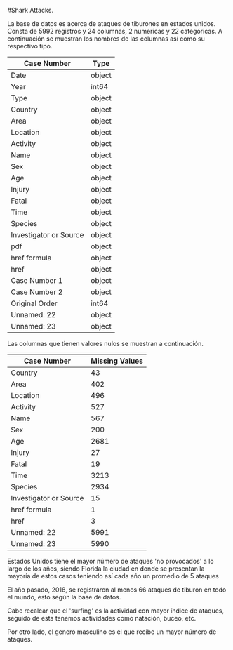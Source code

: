 #Shark Attacks.

La base de datos es acerca de ataques de tiburones en estados unidos. Consta de 5992 registros y 24 columnas, 2 numericas y 22 categóricas.
A continuación se muestran los nombres de las columnas así como su respectivo tipo.

| Case Number 	| Type 	|
|------------------------	|--------	|
| Date 	| object 	|
| Year 	| int64 	|
| Type 	| object 	|
| Country 	| object 	|
| Area 	| object 	|
| Location 	| object 	|
| Activity 	| object 	|
| Name 	| object 	|
| Sex 	| object 	|
| Age 	| object 	|
| Injury 	| object 	|
| Fatal 	| object 	|
| Time 	| object 	|
| Species 	| object 	|
| Investigator or Source 	| object 	|
| pdf 	| object 	|
| href formula 	| object 	|
| href 	| object 	|
| Case Number 1 	| object 	|
| Case Number 2 	| object 	|
| Original Order 	| int64 	|
| Unnamed: 22 	| object 	|
| Unnamed: 23 	|  	object |

Las columnas que tienen valores nulos se muestran a continuación.


| Case Number 	| Missing Values 	|
|------------------------	|--------	|
| Country 	| 43 	|
| Area 	| 402	|
| Location 	| 496 	|
| Activity 	| 527	|
| Name 	| 567 	|
| Sex 	| 200 	|
| Age 	| 2681 	|
| Injury 	| 27 	|
| Fatal 	| 19 	|
| Time 	| 3213 	|
| Species 	| 2934 	|
| Investigator or Source 	| 15 	|
| href formula 	| 1 	|
| href 	| 3 	|
| Unnamed: 22 	| 5991 	|
| Unnamed: 23 	|  	5990 |


Estados Unidos tiene el mayor número de ataques 'no provocados' a lo largo de los años, siendo Florida la ciudad en donde se presentan  la mayoría de estos casos teniendo así cada año un promedio de 5 ataques

El año pasado, 2018, se registraron al menos 66 ataques de tiburon en todo el mundo, esto según la base de datos.

Cabe recalcar que el 'surfing' es la actividad con mayor índice de ataques, seguido de esta tenemos actividades como natación, buceo, etc.

Por otro lado, el genero masculino es el que recibe un mayor número de ataques.